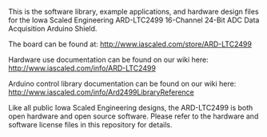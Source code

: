 This is the software library, example applications, and hardware design files for the Iowa Scaled Engineering ARD-LTC2499 16-Channel 24-Bit ADC Data Acquisition Arduino Shield.

The board can be found at:
http://www.iascaled.com/store/ARD-LTC2499

Hardware use documentation can be found on our wiki here:
http://www.iascaled.com/info/ARD-LTC2499

Arduino control library documentation can be found on our wiki here:
http://www.iascaled.com/info/Ard2499LibraryReference

Like all public Iowa Scaled Engineering designs, the ARD-LTC2499 is both open hardware and open source software.  Please refer to the hardware and software license files in this repository for details.
